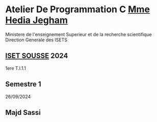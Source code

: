 # Atelier De Programmation C [Mme Hedia Jegham](https://tn.linkedin.com/in/h%C3%A9dia-jegham-45091741)
Ministere de l'enseignement Superieur et de la recherche scientifique 
Direction Generale des ISETS 
## [ISET SOUSSE](https://isetso.rnu.tn) 2024
1ere T.I.1.1
## Semestre 1 
26/09/2024
## Majd Sassi
